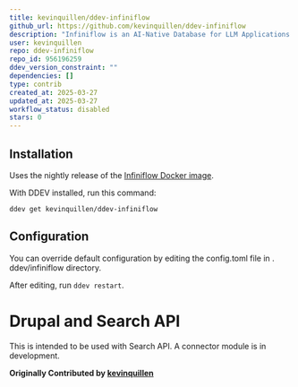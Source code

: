 ```yaml
---
title: kevinquillen/ddev-infiniflow
github_url: https://github.com/kevinquillen/ddev-infiniflow
description: "Infiniflow is an AI-Native Database for LLM Applications. This provides it as a service in DDEV."
user: kevinquillen
repo: ddev-infiniflow
repo_id: 956196259
ddev_version_constraint: ""
dependencies: []
type: contrib
created_at: 2025-03-27
updated_at: 2025-03-27
workflow_status: disabled
stars: 0
---
```


## Installation

Uses the nightly release of the [Infiniflow Docker image](https://infiniflow.org/).

With DDEV installed, run this command:

`ddev get kevinquillen/ddev-infiniflow`

## Configuration

You can override default configuration by editing the config.toml file in .
ddev/infiniflow directory. 

After editing, run `ddev restart`.

# Drupal and Search API

This is intended to be used with Search API. A connector module is in 
development.

**Originally Contributed by [kevinquillen](https://github.com/kevinquillen)**
